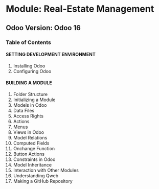 # Module: Real-Estate Management

## Odoo Version: Odoo 16

### Table of Contents

#### SETTING DEVELOPMENT ENVIRONMENT
1. Installing Odoo
2. Configuring Odoo

#### BUILDING A MODULE
1. Folder Structure
2. Initializing a Module
3. Models in Odoo
4. Data Files
5. Access Rights
6. Actions
7. Menus
8. Views in Odoo
9. Model Relations
10. Computed Fields
11. Onchange Function
12. Button Actions
13. Constraints in Odoo
14. Model Inheritance
15. Interaction with Other Modules
16. Understanding Qweb
17. Making a GitHub Repository